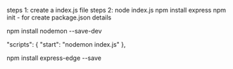 steps 1: create a index.js file
steps 2: node index.js
npm install express
npm init - for create package.json details

npm install nodemon --save-dev

"scripts": {
"start": "nodemon index.js"
},

npm install express-edge --save
